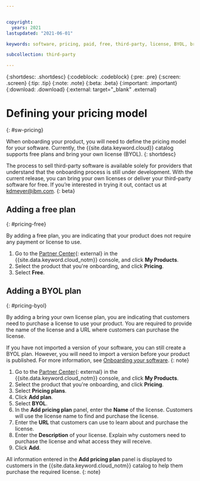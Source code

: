 ```yaml
---


copyright:
  years: 2021
lastupdated: "2021-06-01"

keywords: software, pricing, paid, free, third-party, license, BYOL, bring your own license

subcollection: third-party

---
```


{:shortdesc: .shortdesc}
{:codeblock: .codeblock}
{:pre: .pre}
{:screen: .screen}
{:tip: .tip}
{:note: .note}
{:beta: .beta}
{:important: .important}
{:download: .download}
{:external: target="_blank" .external}

# Defining your pricing model
{: #sw-pricing}

When onboarding your product, you will need to define the pricing model for your software. Currently, the {{site.data.keyword.cloud}} catalog supports free plans and bring your own license (BYOL).
{: shortdesc}

The process to sell third-party software is available solely for providers that understand that the onboarding process is still under development. With the current release, you can bring your own licenses or deliver your third-party software for free. If you’re interested in trying it out, contact us at kdmeyer@ibm.com.
{: beta}

## Adding a free plan
{: #pricing-free}

By adding a free plan, you are indicating that your product does not require any payment or license to use. 

1. Go to the [Partner Center](https://cloud.ibm.com/partner-center/sell){: external} in the {{site.data.keyword.cloud_notm}} console, and click **My Products**.
1. Select the product that you're onboarding, and click **Pricing**.
1. Select **Free**. 

## Adding a BYOL plan
{: #pricing-byol}

By adding a bring your own license plan, you are indicating that customers need to purchase a license to use your product. You are required to provide the name of the license and a URL where customers can purchase the license. 

If you have not imported a version of your software, you can still create a BYOL plan. However, you will need to import a version before your product is published. For more information, see [Onboarding your software](/docs/third-party?topic=third-party-sw-validate).
{: note}

1. Go to the [Partner Center](https://cloud.ibm.com/partner-center/sell){: external} in the {{site.data.keyword.cloud_notm}} console, and click **My Products**.
1. Select the product that you're onboarding, and click **Pricing**.
1. Select **Pricing plans**. 
1. Click **Add plan**. 
1. Select **BYOL**.
1. In the **Add pricing plan** panel, enter the **Name** of the license. Customers will use the license name to find and purchase the license. 
1. Enter the **URL** that customers can use to learn about and purchase the license. 
1. Enter the **Description** of your license. Explain why customers need to purchase the license and what access they will receive. 
1. Click **Add**.

All information entered in the **Add pricing plan** panel is displayed to customers in the {{site.data.keyword.cloud_notm}} catalog to help them purchase the required license.
{: note}
